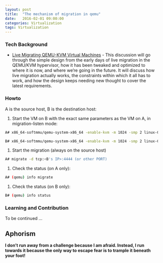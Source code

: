 ```yaml
---
layout: post
title:  "The mechanism of migration in qemu"
date:   2016-02-01 09:00:00
categories: Virtualization
tags: Virtualization
---
```

### Tech Background

* [Live Migrating QEMU-KVM Virtual Machines] - This discussion will go through the simple design from the early days of live migration in the QEMU/KVM hypervisor, how it has been tweaked and optimized to where it is now, and where we’re going in the future. It will discuss how live migration actually works, the constraints within which it all has to work, and how the design keeps needing new thought to cover the latest requirements.

### Howto

A is the source host, B is the destination host:

1. Start the VM on B with the exact same parameters as the VM on A, in
   migration-listen mode:
```sh
A# x86_64-softmmu/qemu-system-x86_64 -enable-kvm -m 1024 -smp 2 linux-0.2.img -monitor stdio
```

```sh
B# x86_64-softmmu/qemu-system-x86_64 -enable-kvm -m 1024 -smp 2 linux-0.2.img -monitor stdio -incoming tcp:0:4444 (or other PORT))
```

1. Start the migration (always on the source host)

```sh
A# migrate -d tcp:<B's IP>:4444 (or other PORT)
```

1. Check the status (on A only):

```sh
A# (qemu) info migrate
```

1. Check the status (on B only):

```sh
B# (qemu) info status
```

### Learning and Contribution

To be continued ...

Aphorism
----

**I don’t run away from a challenge because I am afraid. Instead, I run towards it because the only way to escape fear is to trample it beneath your foot!**

[//]: # (These are reference links used in the body of this note and get stripped out when the markdown processor does its job. There is no need to format nicely because it shouldn't be seen. Thanks SO - http://stackoverflow.com/questions/4823468/store-comments-in-markdown-syntax)


[Live Migrating QEMU-KVM Virtual Machines]: <http://developers.redhat.com/blog/2015/03/24/live-migrating-qemu-kvm-virtual-machines/>

